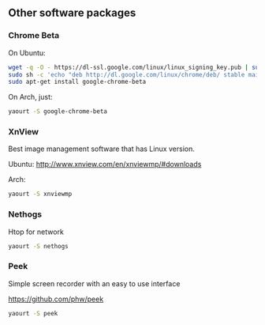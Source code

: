 ## Other software packages

### Chrome Beta

On Ubuntu:

```sh
wget -q -O - https://dl-ssl.google.com/linux/linux_signing_key.pub | sudo apt-key add -
sudo sh -c 'echo "deb http://dl.google.com/linux/chrome/deb/ stable main" >> /etc/apt/sources.list.d/google-chrome.list'
sudo apt-get install google-chrome-beta
```

On Arch, just:

```sh
yaourt -S google-chrome-beta
```

### XnView

Best image management software that has Linux version.

Ubuntu: http://www.xnview.com/en/xnviewmp/#downloads

Arch:

```sh
yaourt -S xnviewmp
```

### Nethogs

Htop for network

```sh
yaourt -S nethogs
```


### Peek

Simple screen recorder with an easy to use interface

https://github.com/phw/peek

```sh
yaourt -S peek
```


